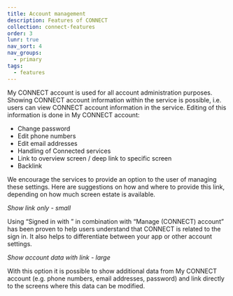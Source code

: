 ```yaml
---
title: Account management
description: Features of CONNECT
collection: connect-features
order: 3
lunr: true
nav_sort: 4
nav_groups:
  - primary
tags:
  - features
---
```

My CONNECT account is used for all account administration purposes. Showing CONNECT account information within the service is possible, i.e. users can view CONNECT account information in the service. Editing of this information is done in My CONNECT account:


-   Change password
-   Edit phone numbers
-   Edit email addresses
-   Handling of Connected services
-   Link to overview screen / deep link to specific screen
-   Backlink

We encourage the services to provide an option to the user of managing these settings. Here are suggestions on how and where to provide this link, depending on how much screen estate is available.

*Show link only - small*

Using “Signed in with ” in combination with “Manage (CONNECT) account” has been proven to help users understand that CONNECT is related to the sign in. It also helps to differentiate between your app or other account settings.

*Show account data with link - large*

With this option it is possible to show additional data from My CONNECT account (e.g. phone numbers, email addresses, password) and link directly to the screens where this data can be modified.
